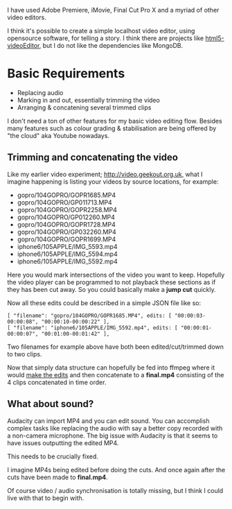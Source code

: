 I have used Adobe Premiere, iMovie, Final Cut Pro X and a myriad of other video
editors.

I think it's possible to create a simple localhost video editor, using
opensource software, for telling a story. I think there are projects like
[html5-videoEditor](https://github.com/casatt/html5-videoEditor), but I do not
like the dependencies like MongoDB.

# Basic Requirements

* Replacing audio
* Marking in and out, essentially trimming the video
* Arranging & concatening several trimmed clips

I don't need a ton of other features for my basic video editing flow. Besides
many features such as colour grading & stabilisation are being offered by "the
cloud" aka Youtube nowadays.

## Trimming and concatenating the video

Like my earlier video experiment; <http://video.geekout.org.uk>, what I imagine
happening is listing your videos by source locations, for example:

* gopro/104GOPRO/GOPR1685.MP4
* gopro/104GOPRO/GP011713.MP4
* gopro/104GOPRO/GOPR2258.MP4
* gopro/104GOPRO/GP012260.MP4
* gopro/104GOPRO/GOPR1728.MP4
* gopro/104GOPRO/GP032260.MP4
* gopro/104GOPRO/GOPR1699.MP4
* iphone6/105APPLE/IMG_5593.mp4
* iphone6/105APPLE/IMG_5594.mp4
* iphone6/105APPLE/IMG_5592.mp4

Here you would mark intersections of the video you want to keep. Hopefully the
video player can be programmed to not playback these sections as if they has
been cut away. So you could basically make a **jump cut** quickly.

Now all these edits could be described in a simple JSON file like so:

	[ "filename": "gopro/104GOPRO/GOPR1685.MP4", edits: [ "00:00:03-00:00:08", "00:00:10-00:00:22" ],
	[ "filename": "iphone6/105APPLE/IMG_5592.mp4", edits: [ "00:00:01-00:00:07", "00:01:00-00:01:42" ],

Two filenames for example above have both been edited/cut/trimmed down to two
clips.

Now that simply data structure can hopefully be fed into ffmpeg where it would
[make the edits](http://stackoverflow.com/questions/18444194) and then
concatenate to a **final.mp4** consisting of the 4 clips concatenated in time
order.

## What about sound?

Audacity can import MP4 and you can edit sound. You can accomplish complex
tasks like replacing the audio with say a better copy recorded with a
non-camera microphone. The big issue with Audacity is that it seems to have
issues outputting the edited MP4.

This needs to be crucially fixed.

I imagine MP4s being edited before doing the cuts. And once again after the
cuts have been made to **final.mp4**.

Of course video / audio synchronisation is totally missing, but I think I could
live with that to begin with.

